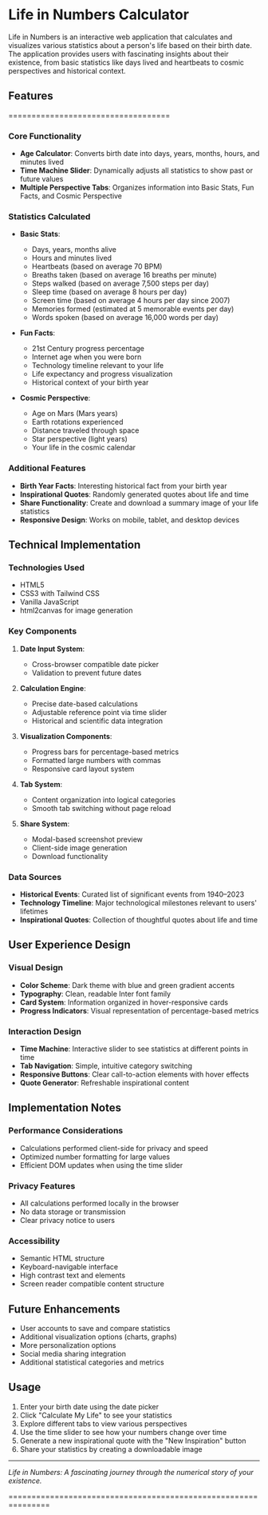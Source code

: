 # Life in Numbers Calculator

Life in Numbers is an interactive web application that calculates and visualizes various statistics about a person's life based on their birth date. The application provides users with fascinating insights about their existence, from basic statistics like days lived and heartbeats to cosmic perspectives and historical context.

## Features
===================================
### Core Functionality

- **Age Calculator**: Converts birth date into days, years, months, hours, and minutes lived  
- **Time Machine Slider**: Dynamically adjusts all statistics to show past or future values  
- **Multiple Perspective Tabs**: Organizes information into Basic Stats, Fun Facts, and Cosmic Perspective  

### Statistics Calculated

- **Basic Stats**:  
  - Days, years, months alive  
  - Hours and minutes lived  
  - Heartbeats (based on average 70 BPM)  
  - Breaths taken (based on average 16 breaths per minute)  
  - Steps walked (based on average 7,500 steps per day)  
  - Sleep time (based on average 8 hours per day)  
  - Screen time (based on average 4 hours per day since 2007)  
  - Memories formed (estimated at 5 memorable events per day)  
  - Words spoken (based on average 16,000 words per day)  

- **Fun Facts**:  
  - 21st Century progress percentage  
  - Internet age when you were born  
  - Technology timeline relevant to your life  
  - Life expectancy and progress visualization  
  - Historical context of your birth year  

- **Cosmic Perspective**:  
  - Age on Mars (Mars years)  
  - Earth rotations experienced  
  - Distance traveled through space  
  - Star perspective (light years)  
  - Your life in the cosmic calendar  

### Additional Features

- **Birth Year Facts**: Interesting historical fact from your birth year  
- **Inspirational Quotes**: Randomly generated quotes about life and time  
- **Share Functionality**: Create and download a summary image of your life statistics  
- **Responsive Design**: Works on mobile, tablet, and desktop devices  

## Technical Implementation

### Technologies Used

- HTML5  
- CSS3 with Tailwind CSS  
- Vanilla JavaScript  
- html2canvas for image generation  

### Key Components

1. **Date Input System**:  
   - Cross-browser compatible date picker  
   - Validation to prevent future dates  

2. **Calculation Engine**:  
   - Precise date-based calculations  
   - Adjustable reference point via time slider  
   - Historical and scientific data integration  

3. **Visualization Components**:  
   - Progress bars for percentage-based metrics  
   - Formatted large numbers with commas  
   - Responsive card layout system  

4. **Tab System**:  
   - Content organization into logical categories  
   - Smooth tab switching without page reload  

5. **Share System**:  
   - Modal-based screenshot preview  
   - Client-side image generation  
   - Download functionality  

### Data Sources

- **Historical Events**: Curated list of significant events from 1940–2023  
- **Technology Timeline**: Major technological milestones relevant to users' lifetimes  
- **Inspirational Quotes**: Collection of thoughtful quotes about life and time  

## User Experience Design

### Visual Design

- **Color Scheme**: Dark theme with blue and green gradient accents  
- **Typography**: Clean, readable Inter font family  
- **Card System**: Information organized in hover-responsive cards  
- **Progress Indicators**: Visual representation of percentage-based metrics  

### Interaction Design

- **Time Machine**: Interactive slider to see statistics at different points in time  
- **Tab Navigation**: Simple, intuitive category switching  
- **Responsive Buttons**: Clear call-to-action elements with hover effects  
- **Quote Generator**: Refreshable inspirational content  

## Implementation Notes

### Performance Considerations

- Calculations performed client-side for privacy and speed  
- Optimized number formatting for large values  
- Efficient DOM updates when using the time slider  

### Privacy Features

- All calculations performed locally in the browser  
- No data storage or transmission  
- Clear privacy notice to users  

### Accessibility

- Semantic HTML structure  
- Keyboard-navigable interface  
- High contrast text and elements  
- Screen reader compatible content structure  

## Future Enhancements

- User accounts to save and compare statistics  
- Additional visualization options (charts, graphs)  
- More personalization options  
- Social media sharing integration  
- Additional statistical categories and metrics  

## Usage

1. Enter your birth date using the date picker  
2. Click "Calculate My Life" to see your statistics  
3. Explore different tabs to view various perspectives  
4. Use the time slider to see how your numbers change over time  
5. Generate a new inspirational quote with the "New Inspiration" button  
6. Share your statistics by creating a downloadable image  

---

*Life in Numbers: A fascinating journey through the numerical story of your existence.*

===============================================================

